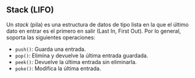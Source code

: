## Stack (LIFO)
Un *stack* (pila) es una estructura de datos de tipo lista en la que el último dato en entrar es el primero en salir (Last In, First Out). Por lo general, soporta las siguientes operaciones:
- `push()`: Guarda una entrada.
- `pop()`: Elimina y devuelve la última entrada guardada.
- `peek()`: Devuelve la última entrada sin eliminarla.
- `poke()`: Modifica la última entrada.

